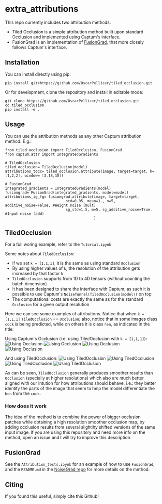 # extra_attributions

This repo currently includes two attribution methods:

- Tiled Occlusion is a simple attribution method built upon standard Occlusion and implemented using Captum's interface.
- FusionGrad is an implementation of [FusionGrad](https://github.com/understandable-machine-intelligence-lab/NoiseGrad), that more closely follows Captum's interface.

## Installation

You can install directly using pip:

```{bash}
pip install git+https://github.com/OscarPellicer/tiled_occlusion.git
```

Or for development, clone the repository and install in editable mode:

```{bash}
git clone https://github.com/OscarPellicer/tiled_occlusion.git
cd tiled_occlusion
pip install -e .
```

## Usage

You can use the attribution methods as any other Captum attribution method. E.g.:

```{python}
from tiled_occlusion import TiledOcclusion, FusionGrad
from captum.attr import IntegratedGradients

# TiledOcclusion
tiled_occlusion= TiledOcclusion(model)
attributions_tocc= tiled_occlusion.attribute(image, target=target, k=[1,2,2], window= [3,18,18])

# FusionGrad
integrated_gradients = IntegratedGradients(model)
fusiongrad= FusionGrad(integrated_gradients, model=model)
attributions_ig_fg= fusiongrad.attribute(image, target=target,
                            std=0.05, mean=1., n=5, additive_noise=False, #Weight noise (mult)
                            sg_std=1.5, m=5, sg_additive_noise=True, #Input noise (add)
                                         )
```

## TiledOcclusion

For a full woring example, refer to the `Tutorial.ipynb`

Some notes about `TiledOcclusion`:

- If we set `k = [1,1,1]`, it is the same as using standard `Occlusion`
- By using higher values of `k`, the resolution of the attribution gets increased by that factor `k`
- `TiledOcclusion` supports from 1D to 4D tensors (without counting the batch dimension)
- It has been designed to share the interface with Captum, as such it is possible to use Captum's `NoiseTunnel(TiledOcclusion(model))` on top
- The computational costs are exactly the same as for the standard `Occlusion` for a given output resolution

Here we can see some examples of attributions. Notice that when `k = [1,1,1]` `TiledOcclusion` == `Occlusion`; also, notice that in some images class `cock` is being predicted, while on others it is class `hen`, as indicated in the title:

Using Captum's Occlusion (i.e. using TiledOcclusion with `k = [1,1,1]`):
![Using Occlusion](https://github.com/OscarPellicer/tiled_occlusion/blob/main/media/occlusion_1.png)
![Using Occlusion](https://github.com/OscarPellicer/tiled_occlusion/blob/main/media/occlusion_2.png)
![Using Occlusion](https://github.com/OscarPellicer/tiled_occlusion/blob/main/media/occlusion_3b.png)
![Using Occlusion](https://github.com/OscarPellicer/tiled_occlusion/blob/main/media/occlusion_4b.png)

And using TiledOcclusion:
![Using TiledOcclusion](https://github.com/OscarPellicer/tiled_occlusion/blob/main/media/tiled_occlusion_1.png)
![Using TiledOcclusion](https://github.com/OscarPellicer/tiled_occlusion/blob/main/media/tiled_occlusion_2.png)
![Using TiledOcclusion](https://github.com/OscarPellicer/tiled_occlusion/blob/main/media/tiled_occlusion_3.png)
![Using TiledOcclusion](https://github.com/OscarPellicer/tiled_occlusion/blob/main/media/tiled_occlusion_4b.png)

As can be seen, `TiledOcclusion` generally produces smoother results than `Occlusion` (specially at higher resolutions) which also are much better aligned with our intution for how attributions should behave, i.e.: they better identify the parts of the image that seem to help the model differentiate the `hen` from the `cock`.

### How does it work

The idea of the method is to combine the power of bigger occlusion patches while obtaining a high resolution smoother occlusion map, by adding occlusion results from several slightlhy shifted versions of the same input image. If you are using this repository and need more info on the method, open an issue and I will try to improve this description.

## FusionGrad

See the `Attribution_tests.ipynb` for an example of how to use `FusionGrad`, and the `README.md` in the [NoiseGrad repo](https://github.com/understandable-machine-intelligence-lab/NoiseGrad) for more details on the method.

## Citing

If you found this useful, simply cite this Github!
